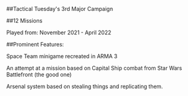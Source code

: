 ##Tactical Tuesday's 3rd Major Campaign

##12 Missions

Played from:
November 2021 - April 2022

##Prominent Features:

Space Team minigame recreated in ARMA 3

An attempt at a mission based on Capital Ship combat from Star Wars Battlefront (the good one)

Arsenal system based on stealing things and replicating them.